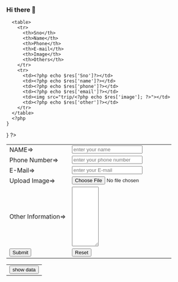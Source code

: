 ### Hi there 👋

<!--
**PuneetNarwani/PuneetNarwani** is a ✨ _special_ ✨ repository because its `README.md` (this file) appears on your GitHub profile.

Here are some ideas to get you started:

- 🔭 I’m currently working on ...
- 🌱 I’m currently learning ...
- 👯 I’m looking to collaborate on ...
- 🤔 I’m looking for help with ...
- 💬 Ask me about ...
- 📫 How to reach me: ...
- 😄 Pronouns: ...
- ⚡ Fun fact: ...
-->


<?php
  if(isset($_POST['submit']))
  {
    $name=$_POST['name'];
	$phone=$_POST['phone'];
	$email=$_POST['email'];
	$other=$_POST['other'];
	$imagename=$_FILES['image']['name'];
	$tmp_name=$_FILES['image']['tmp_name'];
	$folder="trip/".$imagename;
	echo $name.$phone.$email.$other.$imagename ;
	
	// inserting from data in databse
	$con=mysqli_connect("localhost","root","","ustrip");
	$query="INSERT INTO `trip` (`name`, `phone`, `email`, `image`, `other`) VALUES ('$name', '$phone', '$email','$imagename', '$other')";
	mysqli_query($con,$query);
	//INSERT INTO `trip` (`Sno`, `name`, `phone`, `email`, `image`, `other`) VALUES ('1', 'puneet narwani', '123456789', 'puneet@gmail.com', 'Snapchat-482659758.jpg', 'i m puneet');
	
	//moving image to folder
  if (move_uploaded_file('$tmp_name','$folder'))  { 
            $msg = "Image uploaded successfully"; 
        }else{ 
            $msg = "Failed to upload image"; 
      }
	
  }
  if(isset($_GET['ShowData']))
  {
    // echo "Good Morning";
    $con=mysqli_connect("localhost","root","","ustrip");
	$query="select * from trip ";
	$run=mysqli_query($con,$query);
	
	while($res=mysqli_fetch_array($run))
	{
	  ?>
	  <table>
	    <tr>
		  <th>Sno</th>
		  <th>Name</th>
		  <th>Phone</th>
		  <th>E-mail</th>
		  <th>Image</th>
		  <th>Others</th>
		</tr>
	    <tr>
		  <td><?php echo $res['Sno']?></td>
		  <td><?php echo $res['name']?></td>
		  <td><?php echo $res['phone']?></td>
		  <td><?php echo $res['email']?></td>
		  <td><img src="trip/<?php echo $res['image']; ?>"></td>
		  <td><?php echo $res['other']?></td>
		</tr>
	  </table>
	  <?php
	}
  }
?>
<!DOCTYPE html>
<html lang="en">
<head>
    <meta charset="UTF-8">
    <meta http-equiv="X-UA-Compatible" content="IE=edge">
    <meta name="viewport" content="width=device-width, initial-scale=1.0">
    <title>US_Trip Form</title>
</head>
<body>
    <form action="" method="post" enctype="multipart/form-data" style="display:block; text-transform:capitalize; text-align:center;">
      <table align="center">
        <tr>
		  <td>NAME=></td>
		  <td><input type="text" name="name" placeholder="enter your name" required></td>
		</tr>
		<tr>
		  <td>Phone Number=></td>
		  <td><input type="text" name="phone" placeholder="enter your phone number" required></td>
		</tr>
		<tr>
		  <td>E-mail=></td>
		  <td><input type="email" name="email" placeholder="enter your E-mail" required></td>
		</tr>
		<tr>
		  <td>Upload Image=></td>
		  <td><input type="file" name="image" required></td>
		</tr>
		<tr>
		  <td>Other Information=></td>
		  <td><textarea name="other" cols="6" rows="10"></textarea></td>
		</tr>
		<tr>
		  <td><input type="submit" name="submit"></td>
		  <td><input type="reset" name="reset"></td>
		</tr>
      </table>
    </form>
	<form method="get" action="">
	<table>
	<tr align="center">
		  <td align="center">
		   <input align="middle" type="submit" name="ShowData" value="show data">
		   </td>
		</tr>
	</table>
	</form>
</body>
</html>
